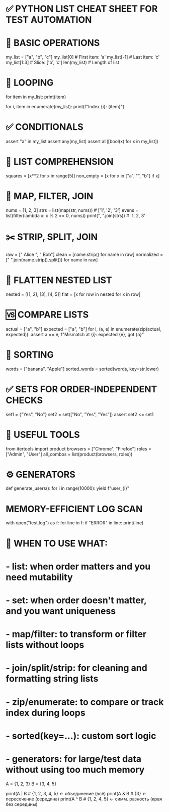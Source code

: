 # ✅ PYTHON LIST CHEAT SHEET FOR TEST AUTOMATION

# 📌 BASIC OPERATIONS
my_list = ["a", "b", "c"]
my_list[0]        # First item: 'a'
my_list[-1]       # Last item: 'c'
my_list[1:3]      # Slice: ['b', 'c']
len(my_list)      # Length of list

# 🔁 LOOPING
for item in my_list:
    print(item)

for i, item in enumerate(my_list):
    print(f"Index {i}: {item}")

# ✅ CONDITIONALS
assert "a" in my_list
assert any(my_list)
assert all([bool(x) for x in my_list])

# 🧪 LIST COMPREHENSION
squares = [x**2 for x in range(5)]
non_empty = [x for x in ["a", "", "b"] if x]

# 🔧 MAP, FILTER, JOIN
nums = [1, 2, 3]
strs = list(map(str, nums))         # ['1', '2', '3']
evens = list(filter(lambda x: x % 2 == 0, nums))
print(", ".join(strs))             # '1, 2, 3'

# ✂️ STRIP, SPLIT, JOIN
raw = ["  Alice  ", " Bob"]
clean = [name.strip() for name in raw]
normalized = [" ".join(name.strip().split()) for name in raw]

# 🔄 FLATTEN NESTED LIST
nested = [[1, 2], [3], [4, 5]]
flat = [x for row in nested for x in row]

# 🆚 COMPARE LISTS
actual = ["a", "b"]
expected = ["a", "b"]
for i, (a, e) in enumerate(zip(actual, expected)):
    assert a == e, f"Mismatch at {i}: expected {e}, got {a}"

# 🔢 SORTING
words = ["banana", "Apple"]
sorted_words = sorted(words, key=str.lower)

# ✅ SETS FOR ORDER-INDEPENDENT CHECKS
set1 = {"Yes", "No"}
set2 = set(["No", "Yes", "Yes"])
assert set2 <= set1

# 🧰 USEFUL TOOLS
from itertools import product
browsers = ["Chrome", "Firefox"]
roles = ["Admin", "User"]
all_combos = list(product(browsers, roles))

# ⚙️ GENERATORS

def generate_users():
    for i in range(10000):
        yield f"user_{i}"

# MEMORY-EFFICIENT LOG SCAN
with open("test.log") as f:
    for line in f:
        if "ERROR" in line:
            print(line)

# 🎯 WHEN TO USE WHAT:
# - list: when order matters and you need mutability
# - set: when order doesn't matter, and you want uniqueness
# - map/filter: to transform or filter lists without loops
# - join/split/strip: for cleaning and formatting string lists
# - zip/enumerate: to compare or track index during loops
# - sorted(key=...): custom sort logic
# - generators: for large/test data without using too much memory

[//]: # (a, b = [1, 2]           # a=1, b=2)

[//]: # (x, y, z = &#40;10, 20, 30&#41;  # кортеж/список/любой итерируемый)

[//]: # ()
[//]: # (Andreeva Margarita, [21/08/2025 5:51 pm])

[//]: # (вложенная распаковка &#40;x, &#40;y, z&#41;&#41; = &#40;1, &#40;2, 3&#41;&#41;     # x=1, y=2, z=3)

A = {1, 2, 3}
B = {3, 4, 5}

print(A | B  # {1, 2, 3, 4, 5}  ← объединение (всё)
print(A & B  # {3}              ← пересечение (середина)
print(A ^ B  # {1, 2, 4, 5}     ← симм. разность (края без середины)
